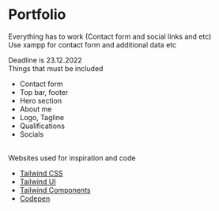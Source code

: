 # Portfolio
Everything has to work (Contact form and social links and etc)
<br>
Use xampp for contact form and additional data etc

Deadline is 23.12.2022
<br>
Things that must be included

- Contact form 
- Top bar, footer
- Hero section 
- About me 
- Logo, Tagline
- Qualifications
- Socials 

<br>
Websites used for inspiration and code 
<br>

- [Tailwind CSS ](https://tailwindcss.com/)
- [Tailwind UI ](https://tailwindui.com/)
- [Tailwind Components ](https://tailwindcomponents.com/)
- [Codepen ](https://codepen.io/)



